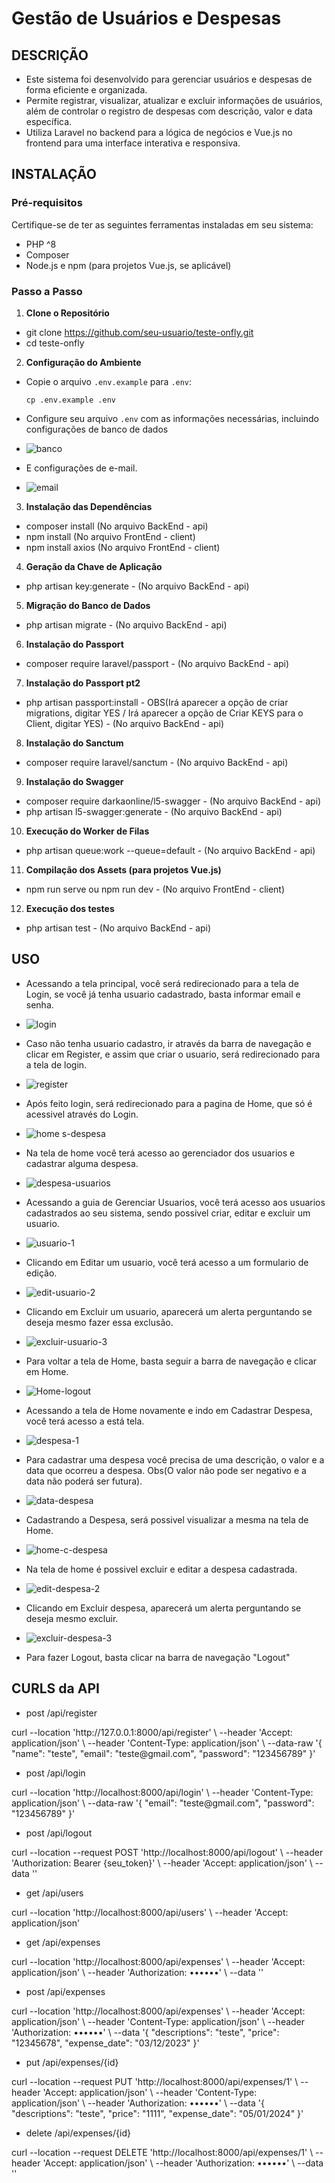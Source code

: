 # Gestão de Usuários e Despesas

## DESCRIÇÃO
- Este sistema foi desenvolvido para gerenciar usuários e despesas de forma eficiente e organizada. 
- Permite registrar, visualizar, atualizar e excluir informações de usuários, além de controlar o registro de despesas com descrição, valor e data específica.
- Utiliza Laravel no backend para a lógica de negócios e Vue.js no frontend para uma interface interativa e responsiva.

## INSTALAÇÃO

### Pré-requisitos
Certifique-se de ter as seguintes ferramentas instaladas em seu sistema:
- PHP ^8
- Composer
- Node.js e npm (para projetos Vue.js, se aplicável)

### Passo a Passo

1. **Clone o Repositório**
- git clone https://github.com/seu-usuario/teste-onfly.git
- cd teste-onfly


2. **Configuração do Ambiente**
- Copie o arquivo `.env.example` para `.env`:
  ```
  cp .env.example .env
  ```

- Configure seu arquivo `.env` com as informações necessárias, incluindo configurações de banco de dados
- ![banco](https://github.com/FlavianoMatozinhos/teste-onfly/assets/56773752/bbe72092-e6d3-41f4-84f0-a63e096ac51c)

- E configurações de e-mail.
- ![email](https://github.com/FlavianoMatozinhos/teste-onfly/assets/56773752/3ec550d0-f5a6-46b7-9e96-58c0677cf651)


3. **Instalação das Dependências**
- composer install (No arquivo BackEnd - api)
- npm install (No arquivo FrontEnd - client)
- npm install axios (No arquivo FrontEnd - client)


4. **Geração da Chave de Aplicação**
- php artisan key:generate - (No arquivo BackEnd - api)


5. **Migração do Banco de Dados**
- php artisan migrate - (No arquivo BackEnd - api)


6. **Instalação do Passport**
- composer require laravel/passport - (No arquivo BackEnd - api)


7. **Instalação do Passport pt2**
- php artisan passport:install - OBS(Irá aparecer a opção de criar migrations, digitar YES /  Irá aparecer a opção de Criar KEYS para o Client, digitar YES) - (No arquivo BackEnd - api)


8. **Instalação do Sanctum**
- composer require laravel/sanctum - (No arquivo BackEnd - api)


9. **Instalação do Swagger**
- composer require darkaonline/l5-swagger - (No arquivo BackEnd - api)
- php artisan l5-swagger:generate - (No arquivo BackEnd - api)


10. **Execução do Worker de Filas**
- php artisan queue:work --queue=default - (No arquivo BackEnd - api)


11. **Compilação dos Assets (para projetos Vue.js)**
- npm run serve ou npm run dev - (No arquivo FrontEnd - client)


12. **Execução dos testes**
- php artisan test - (No arquivo BackEnd - api)


## USO
- Acessando a tela principal, você será redirecionado para a tela de Login, se você já tenha usuario cadastrado, basta informar email e senha.
- ![login](https://github.com/FlavianoMatozinhos/teste-onfly/assets/56773752/19f90a0c-3d69-431a-bb1c-fcf5d4aeb585)


- Caso não tenha usuario cadastro, ir através da barra de navegação e clicar em Register, e assim que criar o usuario, será redirecionado para a tela de login.
- ![register](https://github.com/FlavianoMatozinhos/teste-onfly/assets/56773752/1e78b24b-ce6e-4ca6-ac86-41c8a711b6e2)


- Após feito login, será redirecionado para a pagina de Home, que só é acessivel através do Login.
- ![home s-despesa](https://github.com/FlavianoMatozinhos/teste-onfly/assets/56773752/7482560b-0f42-4347-a3b8-8ab48c012168)


- Na tela de home você terá acesso ao gerenciador dos usuarios e cadastrar alguma despesa.
- ![despesa-usuarios](https://github.com/FlavianoMatozinhos/teste-onfly/assets/56773752/23bbfc75-f8da-4ca2-af69-bb07de802abf)

- Acessando a guia de Gerenciar Usuarios, você terá acesso aos usuarios cadastrados ao seu sistema, sendo possivel criar, editar e excluir um usuario.
- ![usuario-1](https://github.com/FlavianoMatozinhos/teste-onfly/assets/56773752/42c750e7-f840-4bf3-9edd-b07d858a65f6)


- Clicando em Editar um usuario, você terá acesso a um formulario de edição.
- ![edit-usuario-2](https://github.com/FlavianoMatozinhos/teste-onfly/assets/56773752/97f90c06-0b93-4ae4-a76f-f03f06601f11)


- Clicando em Excluir um usuario, aparecerá um alerta perguntando se deseja mesmo fazer essa exclusão.
- ![excluir-usuario-3](https://github.com/FlavianoMatozinhos/teste-onfly/assets/56773752/70b86318-acdb-4104-863a-98d68f11f1b4)


- Para voltar a tela de Home, basta seguir a barra de navegação e clicar em Home.
- ![Home-logout](https://github.com/FlavianoMatozinhos/teste-onfly/assets/56773752/8b6d16e8-4aa0-40ca-8cc2-81fe51195c0f)


- Acessando a tela de Home novamente e indo em Cadastrar Despesa, você terá acesso a está tela.
- ![despesa-1](https://github.com/FlavianoMatozinhos/teste-onfly/assets/56773752/6e326865-e104-49fa-847f-e481cb188d22)


- Para cadastrar uma despesa você precisa de uma descrição, o valor e a data que ocorreu a despesa. Obs(O valor não pode ser negativo e a data não poderá ser futura).
- ![data-despesa](https://github.com/FlavianoMatozinhos/teste-onfly/assets/56773752/fa490a69-d500-4a22-9c35-b91a7ef13108)


- Cadastrando a Despesa, será possivel visualizar a mesma na tela de Home.
- ![home-c-despesa](https://github.com/FlavianoMatozinhos/teste-onfly/assets/56773752/de8349dd-7c55-454a-843c-afa339315fb6)


- Na tela de home é possivel excluir e editar a despesa cadastrada. 
- ![edit-despesa-2](https://github.com/FlavianoMatozinhos/teste-onfly/assets/56773752/1676322a-8438-4a1c-a39d-0d8ee4d2e7ec)


- Clicando em Excluir despesa, aparecerá um alerta perguntando se deseja mesmo excluir.
- ![excluir-despesa-3](https://github.com/FlavianoMatozinhos/teste-onfly/assets/56773752/a9d037f1-926c-4521-ae2d-a790952a5775)


- Para fazer Logout, basta clicar na barra de navegação "Logout"


## CURLS da API
- post /api/register
<span> 
curl --location 'http://127.0.0.1:8000/api/register' \
--header 'Accept: application/json' \
--header 'Content-Type: application/json' \
--data-raw '{
    "name": "teste",
    "email": "teste@gmail.com",
    "password": "123456789"
}'
</span>


- post /api/login
<span> 
curl --location 'http://localhost:8000/api/login' \
--header 'Content-Type: application/json' \
--data-raw '{
   "email": "teste@gmail.com",
    "password": "123456789"
}'
</span>


- post /api/logout
<span> 
curl --location --request POST 'http://localhost:8000/api/logout' \
--header 'Authorization: Bearer {seu_token}' \
--header 'Accept: application/json' \
--data ''
</span>


- get /api/users
<span> 
curl --location 'http://localhost:8000/api/users' \
--header 'Accept: application/json'
</span>


- get /api/expenses
<span> 
curl --location 'http://localhost:8000/api/expenses' \
--header 'Accept: application/json' \
--header 'Authorization: ••••••' \
--data ''
</span>


- post /api/expenses
<span> 
curl --location 'http://localhost:8000/api/expenses' \
--header 'Accept: application/json' \
--header 'Content-Type: application/json' \
--header 'Authorization: ••••••' \
--data '{
    "descriptions": "teste",
    "price": "12345678",
    "expense_date": "03/12/2023"
}'
</span>


- put /api/expenses/{id}
<span> 
curl --location --request PUT 'http://localhost:8000/api/expenses/1' \
--header 'Accept: application/json' \
--header 'Content-Type: application/json' \
--header 'Authorization: ••••••' \
--data '{
    "descriptions": "teste",
    "price": "1111",
    "expense_date": "05/01/2024"
}'
</span>


- delete /api/expenses/{id}
<span> 
curl --location --request DELETE 'http://localhost:8000/api/expenses/1' \
--header 'Accept: application/json' \
--header 'Authorization: ••••••' \
--data ''
</span>
